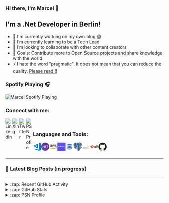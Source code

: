 ### Hi there, I'm Marcel 👋

## I'm a .Net Developer in Berlin!

- 🔭 I'm currently working on my own blog 😱
- 🌱 I’m currently learning to be a Tech Lead
- 👯 I’m looking to collaborate with other content creators
- 🥅 Goals: Contribute more to Open Source projects and share knowledge with the world
- ⚡ I hate the word "pragmatic". It does not mean that you can reduce the quality. [Please read!!!][pragmatic]

### Spotify Playing 🎧

<img src="https://novatorem.marcel-baltzer.vercel.app/api/spotify" alt="Marcel Spotify Playing" width="350" />

### Connect with me:

[<img align="left" alt="LinkedIn" width="22px" src="https://cdn.jsdelivr.net/npm/simple-icons@v3/icons/linkedin.svg" />][linkedin]
[<img align="left" alt="Xing" width="22px" src="https://cdn.jsdelivr.net/npm/simple-icons@v3/icons/xing.svg" />][xing]
[<img align="left" alt="Twitter" width="22px" src="https://cdn.jsdelivr.net/npm/simple-icons@v3/icons/twitter.svg" />][twitter]
[<img align="left" alt="PSN Profile" width="22px" src="https://cdn.jsdelivr.net/npm/simple-icons@v3/icons/playstation.svg" />][psn]

<br />

### Languages and Tools:

<img align="left" alt="Visual Studio Code" width="26px" src="https://raw.githubusercontent.com/github/explore/80688e429a7d4ef2fca1e82350fe8e3517d3494d/topics/visual-studio-code/visual-studio-code.png" />
<img align="left" alt="DotNet" width="26px" src="https://raw.githubusercontent.com/github/explore/80688e429a7d4ef2fca1e82350fe8e3517d3494d/topics/dotnet/dotnet.png" />
<img align="left" alt="AWS" width="26px" src="https://raw.githubusercontent.com/github/explore/80688e429a7d4ef2fca1e82350fe8e3517d3494d/topics/aws/aws.png" />
<img align="left" alt="Terraform" width="26px" src="https://raw.githubusercontent.com/github/explore/80688e429a7d4ef2fca1e82350fe8e3517d3494d/topics/terraform/terraform.png" />
<img align="left" alt="SQL" width="26px" src="https://raw.githubusercontent.com/github/explore/80688e429a7d4ef2fca1e82350fe8e3517d3494d/topics/sql/sql.png" />
<img align="left" alt="PostgreSQL" width="26px" src="https://raw.githubusercontent.com/github/explore/80688e429a7d4ef2fca1e82350fe8e3517d3494d/topics/postgresql/postgresql.png" />
<img align="left" alt="MySQL" width="26px" src="https://raw.githubusercontent.com/github/explore/80688e429a7d4ef2fca1e82350fe8e3517d3494d/topics/mysql/mysql.png" />
<img align="left" alt="Git" width="26px" src="https://raw.githubusercontent.com/github/explore/80688e429a7d4ef2fca1e82350fe8e3517d3494d/topics/git/git.png" />
<img align="left" alt="GitHub" width="26px" src="https://raw.githubusercontent.com/github/explore/78df643247d429f6cc873026c0622819ad797942/topics/github/github.png" />

<br />
<br />

---

### 📕 Latest Blog Posts (in progress)

<!-- BLOG-POST-LIST:START -->
<!-- BLOG-POST-LIST:END -->

---

<details>
  <summary>:zap: Recent GitHub Activity</summary>

<!--START_SECTION:activity-->
<!--END_SECTION:activity-->

</details>

<details>
  <summary>:zap: GitHub Stats</summary>

  <img alt="Marcel's GitHub Stats" src="https://github-readme-stats.marcel-baltzer.vercel.app/api?username=Marcel-Baltzer&show_icons=true&hide_border=true" />

</details>

<details>
  <summary>:zap: PSN Profile</summary>

  <img alt="PSN Profile" src="https://card.psnprofiles.com/2/M0r7y_1337.png" />

</details>

[twitter]: https://twitter.com/marcelbaltzer
[linkedin]: https://linkedin.com/in/marcel-baltzer-4a369a93
[xing]: https://www.xing.com/profile/Marcel_Baltzer/cv
[psn]: https://my.playstation.com/profile/M0r7y_1337
[pragmatic]: https://lesen.amazon.de/kp/embed?asin=B07VRS84D1&preview=newtab&linkCode=kpe&ref_=cm_sw_r_kb_dp_ukTMFbKSSCRD7
